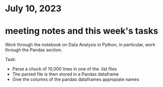 # July 10, 2023
# meeting notes and this week's tasks

Work through the notebook on Data Analysis in Python, in particular, work through the Pandas section.

Task:
- Parse a chuck of 10,000 lines in one of the .list files
- The parsed file is then stored in a Pandas dataframe
- Give the columns of the pandas dataframes appropiate names
